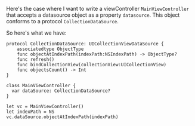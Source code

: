 Here's the case where I want to write a viewController `MainViewController` that accepts a datasource object as a property `datasource`. This object conforms to a protocol `CollectionDataSource`.

So here's what we have:

```
protocol CollectionDataSource: UICollectionViewDataSource {
    associatedtype ObjectType
    func objectAtIndexPath(indexPath:NSIndexPath) -> ObjectType?
    func refresh()
    func bindCollectionView(collectionView:UICollectionView)
    func objectsCount() -> Int
}

class MainViewController {
  var dataSource: CollectionDataSource?
}

let vc = MainViewController()
let indexPath = NS
vc.dataSource.objectAtIndexPath(indexPath)  
```
